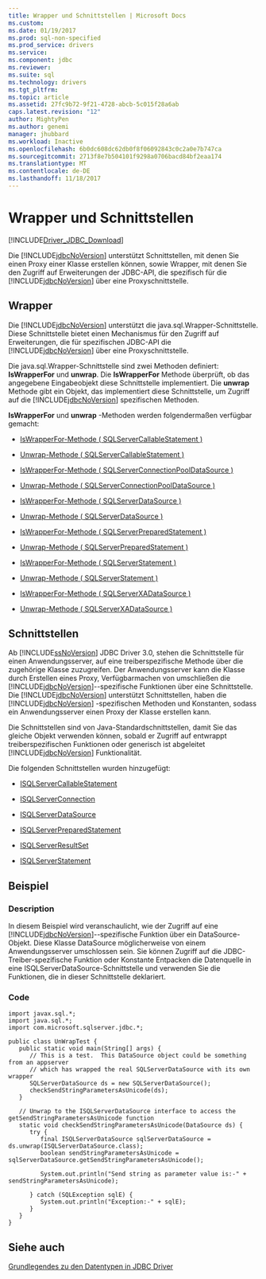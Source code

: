 ```yaml
---
title: Wrapper und Schnittstellen | Microsoft Docs
ms.custom: 
ms.date: 01/19/2017
ms.prod: sql-non-specified
ms.prod_service: drivers
ms.service: 
ms.component: jdbc
ms.reviewer: 
ms.suite: sql
ms.technology: drivers
ms.tgt_pltfrm: 
ms.topic: article
ms.assetid: 27fc9b72-9f21-4728-abcb-5c015f28a6ab
caps.latest.revision: "12"
author: MightyPen
ms.author: genemi
manager: jhubbard
ms.workload: Inactive
ms.openlocfilehash: 6b0dc608dc62db0f8f06092843c0c2a0e7b747ca
ms.sourcegitcommit: 2713f8e7b504101f9298a0706bacd84bf2eaa174
ms.translationtype: MT
ms.contentlocale: de-DE
ms.lasthandoff: 11/18/2017
---
```

# <a name="wrappers-and-interfaces"></a>Wrapper und Schnittstellen
[!INCLUDE[Driver_JDBC_Download](../../includes/driver_jdbc_download.md)]

  Die [!INCLUDE[jdbcNoVersion](../../includes/jdbcnoversion_md.md)] unterstützt Schnittstellen, mit denen Sie einen Proxy einer Klasse erstellen können, sowie Wrapper, mit denen Sie den Zugriff auf Erweiterungen der JDBC-API, die spezifisch für die [!INCLUDE[jdbcNoVersion](../../includes/jdbcnoversion_md.md)] über eine Proxyschnittstelle.  
  
## <a name="wrappers"></a>Wrapper  
 Die [!INCLUDE[jdbcNoVersion](../../includes/jdbcnoversion_md.md)] unterstützt die java.sql.Wrapper-Schnittstelle. Diese Schnittstelle bietet einen Mechanismus für den Zugriff auf Erweiterungen, die für spezifischen JDBC-API die [!INCLUDE[jdbcNoVersion](../../includes/jdbcnoversion_md.md)] über eine Proxyschnittstelle.  
  
 Die java.sql.Wrapper-Schnittstelle sind zwei Methoden definiert: **IsWrapperFor** und **unwrap**. Die **IsWrapperFor** Methode überprüft, ob das angegebene Eingabeobjekt diese Schnittstelle implementiert. Die **unwrap** Methode gibt ein Objekt, das implementiert diese Schnittstelle, um Zugriff auf die [!INCLUDE[jdbcNoVersion](../../includes/jdbcnoversion_md.md)] spezifischen Methoden.  
  
 **IsWrapperFor** und **unwrap** -Methoden werden folgendermaßen verfügbar gemacht:  
  
-   [IsWrapperFor-Methode &#40; SQLServerCallableStatement &#41;](../../connect/jdbc/reference/iswrapperfor-method-sqlservercallablestatement.md)  
  
-   [Unwrap-Methode &#40; SQLServerCallableStatement &#41;](../../connect/jdbc/reference/unwrap-method-sqlservercallablestatement.md)  
  
-   [IsWrapperFor-Methode &#40; SQLServerConnectionPoolDataSource &#41;](../../connect/jdbc/reference/iswrapperfor-method-sqlserverconnectionpooldatasource.md)  
  
-   [Unwrap-Methode &#40; SQLServerConnectionPoolDataSource &#41;](../../connect/jdbc/reference/unwrap-method-sqlserverconnectionpooldatasource.md)  
  
-   [IsWrapperFor-Methode &#40; SQLServerDataSource &#41;](../../connect/jdbc/reference/iswrapperfor-method-sqlserverdatasource.md)  
  
-   [Unwrap-Methode &#40; SQLServerDataSource &#41;](../../connect/jdbc/reference/unwrap-method-sqlserverdatasource.md)  
  
-   [IsWrapperFor-Methode &#40; SQLServerPreparedStatement &#41;](../../connect/jdbc/reference/iswrapperfor-method-sqlserverpreparedstatement.md)  
  
-   [Unwrap-Methode &#40; SQLServerPreparedStatement &#41;](../../connect/jdbc/reference/unwrap-method-sqlserverpreparedstatement.md)  
  
-   [IsWrapperFor-Methode &#40; SQLServerStatement &#41;](../../connect/jdbc/reference/iswrapperfor-method-sqlserverstatement.md)  
  
-   [Unwrap-Methode &#40; SQLServerStatement &#41;](../../connect/jdbc/reference/unwrap-method-sqlserverstatement.md)  
  
-   [IsWrapperFor-Methode &#40; SQLServerXADataSource &#41;](../../connect/jdbc/reference/iswrapperfor-method-sqlserverxadatasource.md)  
  
-   [Unwrap-Methode &#40; SQLServerXADataSource &#41;](../../connect/jdbc/reference/unwrap-method-sqlserverxadatasource.md)  
  
## <a name="interfaces"></a>Schnittstellen  
 Ab [!INCLUDE[ssNoVersion](../../includes/ssnoversion_md.md)] JDBC Driver 3.0, stehen die Schnittstelle für einen Anwendungsserver, auf eine treiberspezifische Methode über die zugehörige Klasse zuzugreifen. Der Anwendungsserver kann die Klasse durch Erstellen eines Proxy, Verfügbarmachen von umschließen die [!INCLUDE[jdbcNoVersion](../../includes/jdbcnoversion_md.md)]--spezifische Funktionen über eine Schnittstelle. Die [!INCLUDE[jdbcNoVersion](../../includes/jdbcnoversion_md.md)] unterstützt Schnittstellen, haben die [!INCLUDE[jdbcNoVersion](../../includes/jdbcnoversion_md.md)] -spezifischen Methoden und Konstanten, sodass ein Anwendungsserver einen Proxy der Klasse erstellen kann.  
  
 Die Schnittstellen sind von Java-Standardschnittstellen, damit Sie das gleiche Objekt verwenden können, sobald er Zugriff auf entwrappt treiberspezifischen Funktionen oder generisch ist abgeleitet [!INCLUDE[jdbcNoVersion](../../includes/jdbcnoversion_md.md)] Funktionalität.  
  
 Die folgenden Schnittstellen wurden hinzugefügt:  
  
-   [ISQLServerCallableStatement](../../connect/jdbc/reference/isqlservercallablestatement-interface.md)  
  
-   [ISQLServerConnection](../../connect/jdbc/reference/isqlserverconnection-interface.md)  
  
-   [ISQLServerDataSource](../../connect/jdbc/reference/isqlserverdatasource-interface.md)  
  
-   [ISQLServerPreparedStatement](../../connect/jdbc/reference/isqlserverpreparedstatement-interface.md)  
  
-   [ISQLServerResultSet](../../connect/jdbc/reference/isqlserverresultset-interface.md)  
  
-   [ISQLServerStatement](../../connect/jdbc/reference/isqlserverstatement-interface.md)  
  
## <a name="example"></a>Beispiel  
  
### <a name="description"></a>Description  
 In diesem Beispiel wird veranschaulicht, wie der Zugriff auf eine [!INCLUDE[jdbcNoVersion](../../includes/jdbcnoversion_md.md)]--spezifische Funktion über ein DataSource-Objekt. Diese Klasse DataSource möglicherweise von einem Anwendungsserver umschlossen sein. Sie können Zugriff auf die JDBC-Treiber-spezifische Funktion oder Konstante Entpacken die Datenquelle in eine ISQLServerDataSource-Schnittstelle und verwenden Sie die Funktionen, die in dieser Schnittstelle deklariert.  
  
### <a name="code"></a>Code  
  
```  
import javax.sql.*;  
import java.sql.*;  
import com.microsoft.sqlserver.jdbc.*;  
  
public class UnWrapTest {  
   public static void main(String[] args) {  
      // This is a test.  This DataSource object could be something from an appserver   
      // which has wrapped the real SQLServerDataSource with its own wrapper  
      SQLServerDataSource ds = new SQLServerDataSource();  
      checkSendStringParametersAsUnicode(ds);  
   }  
  
   // Unwrap to the ISQLServerDataSource interface to access the getSendStringParametersAsUnicode function  
   static void checkSendStringParametersAsUnicode(DataSource ds) {  
      try {  
         final ISQLServerDataSource sqlServerDataSource = ds.unwrap(ISQLServerDataSource.class);  
         boolean sendStringParametersAsUnicode = sqlServerDataSource.getSendStringParametersAsUnicode();  
  
         System.out.println("Send string as parameter value is:-" + sendStringParametersAsUnicode);  
  
      } catch (SQLException sqlE) {  
         System.out.println("Exception:-" + sqlE);  
      }  
   }  
}  
```  
  
## <a name="see-also"></a>Siehe auch  
 [Grundlegendes zu den Datentypen in JDBC Driver](../../connect/jdbc/understanding-the-jdbc-driver-data-types.md)  
  
  
